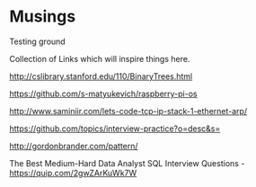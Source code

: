 # Musings
Testing ground

Collection of Links which will inspire things here.

http://cslibrary.stanford.edu/110/BinaryTrees.html

https://github.com/s-matyukevich/raspberry-pi-os

http://www.saminiir.com/lets-code-tcp-ip-stack-1-ethernet-arp/

https://github.com/topics/interview-practice?o=desc&s=

http://gordonbrander.com/pattern/

The Best Medium-Hard Data Analyst SQL Interview Questions - https://quip.com/2gwZArKuWk7W
